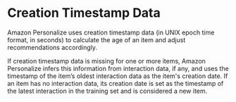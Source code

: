 # Creation Timestamp Data<a name="creation-timestamp-data"></a>

Amazon Personalize uses creation timestamp data \(in UNIX epoch time format, in seconds\) to calculate the age of an item and adjust recommendations accordingly\.

If creation timestamp data is missing for one or more items, Amazon Personalize infers this information from interaction data, if any, and uses the timestamp of the item’s oldest interaction data as the item's creation date\. If an item has no interaction data, its creation date is set as the timestamp of the latest interaction in the training set and is considered a new item\. 